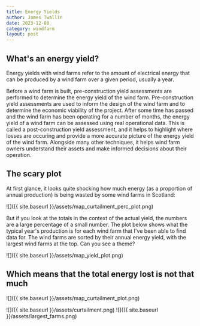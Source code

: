 ```yaml
---
title: Energy Yields
author: James Twallin
date: 2023-12-08
category: windfarm
layout: post
---
```


## What's an energy yield?
Energy yields with wind farms refer to the amount of electrical energy that can be produced by a wind farm over a given period, usually a year.

Before a wind farm is built, pre-construction yield assessments are performed to determine the energy yield of the wind farm. Pre-construction yield assessments are used to inform the design of the wind farm and to determine the economic viability of the project. After some time has passed and the wind farm has been operating for a number of months, the energy yield of a wind farm can be assessed using real operational data. This is called a post-construction yield assessment, and it helps to highlight where losses are occuring and provide a more accurate picture of the energy yield of the wind farm. Alongside many other techniques, it helps wind farm owners understand their assets and make informed decisions about their operation.

## The scary plot

At first glance, it looks quite shocking how much energy (as a proportion of annual production) is being wasted by some wind farms in Scotland:

![]({{ site.baseurl }}/assets/map_curtailment_perc_plot.png)

But if you look at the totals in the context of the actual yield, the numbers are a large percentage of a small number. The plot below shows what the typical year's production is for each wind farm that I've been able to find data for. The wind farms are sorted by their annual energy yield, with the largest wind farms at the top. Can you see a theme?

![]({{ site.baseurl }}/assets/map_yield_plot.png)

## Which means that the total energy lost is not that much
![]({{ site.baseurl }}/assets/map_curtailment_plot.png)

![]({{ site.baseurl }}/assets/curtailment.png)
![]({{ site.baseurl }}/assets/largest_farms.png)

